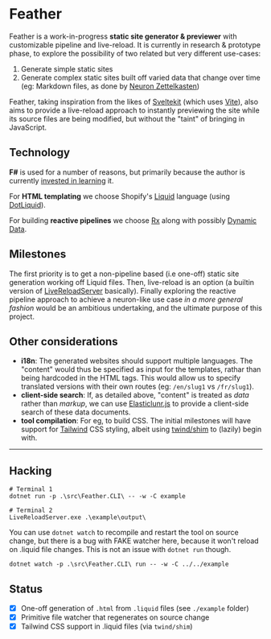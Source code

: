 # Feather

Feather is a work-in-progress **static site generator & previewer** with customizable pipeline and live-reload. It is currently in research & prototype phase, to explore the possibility of two related but very different use-cases:

1. Generate simple static sites
2. Generate complex static sites built off varied data that change over time (eg: Markdown files, as done by [Neuron Zettelkasten](https://neuron.zettel.page/))

Feather, taking inspiration from the likes of [Sveltekit](https://kit.svelte.dev/) (which uses [Vite](https://vitejs.dev/)), also aims to provide a live-reload approach to instantly previewing the site while its source files are being modified, but without the "taint" of bringing in JavaScript. 

## Technology

**F#** is used for a number of reasons, but primarily because the author is currently [invested in learning](https://srid.github.io/learning-fsharp/) it.

For **HTML templating** we choose Shopify's [Liquid](https://shopify.github.io/liquid/) language (using [DotLiquid](http://dotliquidmarkup.org/)).

For building **reactive pipelines** we choose [Rx](https://dotnetfoundation.org/projects/reactive-extensions) along with possibly [Dynamic Data](https://github.com/reactivemarbles/DynamicData).

## Milestones

The first priority is to get a non-pipeline based (i.e one-off) static site generation working off Liquid files. Then, live-reload is an option (a builtin version of [LiveReloadServer](https://github.com/RickStrahl/LiveReloadServer) basically). Finally exploring the reactive pipeline approach to achieve a neuron-like use case *in a more general fashion* would be an ambitious undertaking, and the ultimate purpose of this project.

## Other considerations

- **i18n**: The generated websites should support multiple languages. The "content" would thus be specified as input for the templates, rathar than being hardcoded in the HTML tags. This would allow us to specify translated versions with their own routes (eg: `/en/slug1` vs `/fr/slug1`).
- **client-side search**: If, as detailed above, "content" is treated as *data* rather than *markup*, we can use [Elasticlunr.js](http://elasticlunr.com/) to provide a client-side search of these data documents.
- **tool compilation**: For eg, to build CSS. The initial milestones will have support for [Tailwind](https://tailwindcss.com/) CSS styling, albeit using [twind/shim](https://twind.dev/docs/handbook/getting-started/using-the-shim.html) to (lazily) begin with.

---

## Hacking

```shell
# Terminal 1
dotnet run -p .\src\Feather.CLI\ -- -w -C example

# Terminal 2
LiveReloadServer.exe .\example\output\
```

You can use `dotnet watch` to recompile and restart the tool on source change, but there is a bug with FAKE watcher here, because it won't reload on .liquid file changes. This is not an issue with `dotnet run` though.

```
dotnet watch -p .\src\Feather.CLI\ run -- -w -C ../../example
```

## Status

- [x] One-off generation of `.html` from `.liquid` files (see `./example` folder)
- [x] Primitive file watcher that regenerates on source change
- [x] Tailwind CSS support in .liquid files (via `twind/shim`)
